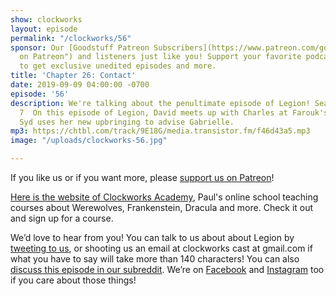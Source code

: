 ```yaml
---
show: clockworks
layout: episode
permalink: "/clockworks/56"
sponsor: Our [Goodstuff Patreon Subscribers](https://www.patreon.com/goodstuff "Goodstuff
  on Patreon") and listeners just like you! Support your favorite podcasts directly
  to get exclusive unedited episodes and more.
title: 'Chapter 26: Contact'
date: 2019-09-09 04:00:00 -0700
episode: '56'
description: We're talking about the penultimate episode of Legion! Season 3 episode
  7  On this episode of Legion, David meets up with Charles at Farouk's house and
  Syd uses her new upbringing to advise Gabrielle.
mp3: https://chtbl.com/track/9E18G/media.transistor.fm/f46d43a5.mp3
image: "/uploads/clockworks-56.jpg"

---
```

If you like us or if you want more, please [support us on Patreon](https://www.patreon.com/clockworkscast)!  
  
[Here is the website of Clockworks Academy](https://clockworksacademy.com/), Paul's online school teaching courses about Werewolves, Frankenstein, Dracula and more. Check it out and sign up for a course.

We’d love to hear from you! You can talk to us about about Legion by [tweeting to us](http://www.twitter.com/clockworkscast), or shooting us an email at clockworks cast at gmail.com if what you have to say will take more than 140 characters! You can also [discuss this episode in our subreddit](https://www.reddit.com/r/Goodstuff_fm/). We’re on [Facebook](http://facebook.com/clockworkscast) and [Instagram](https://www.instagram.com/clockworkscast) too if you care about those things!